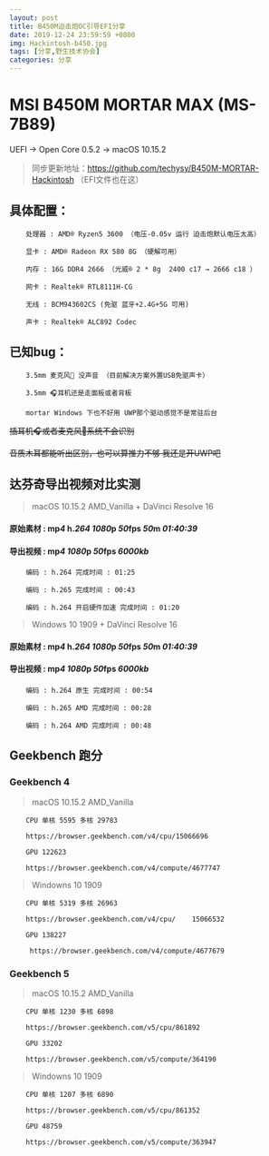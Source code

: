 ```yaml
---
layout: post
title: B450M迫击炮OC引导EFI分享
date: 2019-12-24 23:59:59 +0800
img: Hackintosh-b450.jpg
tags: [分享,野生技术协会]
categories: 分享
---
```


# MSI B450M MORTAR MAX (MS-7B89)

UEFI → Open Core 0.5.2 → macOS 10.15.2

> 同步更新地址：<a href="https://github.com/techysy/B450M-MORTAR-Hackintosh" target="_blank">https://github.com/techysy/B450M-MORTAR-Hackintosh</a>   （EFI文件也在这）
        
## 具体配置：

        处理器 : AMD® Ryzen5 3600 （电压-0.05v 运行 迫击炮默认电压太高）
 
        显卡 : AMD® Radeon RX 580 8G （硬解可用）
    
        内存 : 16G DDR4 2666 （光威® 2 * 8g  2400 c17 → 2666 c18 ）
        
        网卡 : Realtek® RTL8111H-CG
        
        无线 : BCM943602CS (免驱 蓝牙+2.4G+5G 可用)

        声卡 : Realtek® ALC892 Codec

## 已知bug：

        3.5mm 麦克风🎤 没声音 （目前解决方案外置USB免驱声卡）

        3.5mm 🎧耳机还是走面板或者背板

        mortar Windows 下也不好用 UWP那个驱动感觉不是常驻后台 
        
  ~~插耳机🎧或者麦克风🎤系统不会识别~~

  ~~音质木耳都能听出区别，也可以算推力不够 我还是开UWP吧~~        
    
## 达芬奇导出视频对比实测

> macOS 10.15.2 AMD_Vanilla + DaVinci Resolve 16
    
    
#### 原始素材 : mp*4* h.*264* *1080*p *50*fps *50*m *01:40:39*
    
#### 导出视频 : mp*4* *1080*p *50*fps *6000kb* 

        编码 : h.264 完成时间 : 01:25

        编码 : h.265 完成时间 : 00:43

        编码 : h.264 开启硬件加速 完成时间 : 01:20

    
> Windows 10 1909 + DaVinci Resolve 16
   
    
#### 原始素材 : mp*4* h.*264* *1080*p *50*fps *50*m *01:40:39*
    
#### 导出视频 : mp*4* *1080*p *50*fps *6000kb* 

        编码 : h.264 原生 完成时间 : 00:54

        编码 : h.265 AMD 完成时间 : 00:28

        编码 : h.264 AMD 完成时间 : 00:48

## Geekbench 跑分

### Geekbench 4 

> macOS 10.15.2 AMD_Vanilla
            
        CPU 单核 5595 多核 29783  

        https://browser.geekbench.com/v4/cpu/15066696

        GPU 122623   
        
        https://browser.geekbench.com/v4/compute/4677747

> Windowns 10 1909

        CPU 单核 5319 多核 26963  
        
        https://browser.geekbench.com/v4/cpu/    15066532

        GPU 138227
        
         https://browser.geekbench.com/v4/compute/4677679

### Geekbench 5
    
> macOS 10.15.2 AMD_Vanilla

        CPU 单核 1230 多核 6898 
          
        https://browser.geekbench.com/v5/cpu/861892

        GPU 33202 
            
        https://browser.geekbench.com/v5/compute/364190

> Windowns 10 1909

        CPU 单核 1207 多核 6890 
            
        https://browser.geekbench.com/v5/cpu/861352
    
        GPU 48759 
            
        https://browser.geekbench.com/v5/compute/363947